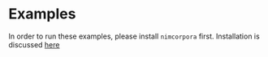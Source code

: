 # Examples
In order to run these examples, please install `nimcorpora` first. Installation is discussed [here](../main/README.md#installation)
